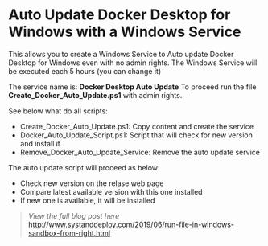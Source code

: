# Auto Update Docker Desktop for Windows with a Windows Service

This allows you to create a Windows Service to Auto update Docker Desktop for Windows even with no admin rights.
The Windows Service will be executed each 5 hours (you can change it)

The service name is: **Docker Desktop Auto Update**
To proceed run the file **Create_Docker_Auto_Update.ps1** with admin rights.

See below what do all scripts:
- Create_Docker_Auto_Update.ps1: Copy content and create the service
- Docker_Auto_Update_Script.ps1: Script that will check for new version and install it
- Remove_Docker_Auto_Update_Service: Remove the auto update service

The auto update script will proceed as below:
- Check new version on the relase web page
- Compare latest available version with this one installed
- If new one is available, it will be installed

> *View the full blog post here*
http://www.systanddeploy.com/2019/06/run-file-in-windows-sandbox-from-right.html
